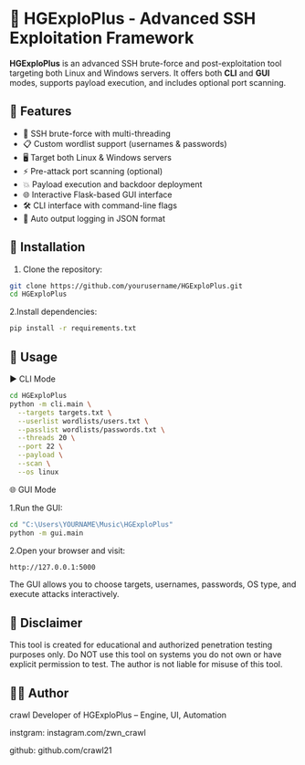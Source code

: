 # 🚀 HGExploPlus - Advanced SSH Exploitation Framework

**HGExploPlus** is an advanced SSH brute-force and post-exploitation tool targeting both Linux and Windows servers. It offers both **CLI** and **GUI** modes, supports payload execution, and includes optional port scanning.

## 🧠 Features

- 🔐 SSH brute-force with multi-threading
- 📋 Custom wordlist support (usernames & passwords)
- 🖥️ Target both Linux & Windows servers
- ⚡ Pre-attack port scanning (optional)
- 💥 Payload execution and backdoor deployment
- 🌐 Interactive Flask-based GUI interface
- 🛠️ CLI interface with command-line flags
- 📂 Auto output logging in JSON format


## 🚀 Installation

1. Clone the repository:
```bash
git clone https://github.com/yourusername/HGExploPlus.git
cd HGExploPlus
```
2.Install dependencies:
```bash
pip install -r requirements.txt
```

## 🧪 Usage

▶ CLI Mode
```bash
cd HGExploPlus
python -m cli.main \
  --targets targets.txt \
  --userlist wordlists/users.txt \
  --passlist wordlists/passwords.txt \
  --threads 20 \
  --port 22 \
  --payload \
  --scan \
  --os linux
```
🌐 GUI Mode

1.Run the GUI:
```bash
cd "C:\Users\YOURNAME\Music\HGExploPlus"
python -m gui.main
```
2.Open your browser and visit:
```bash
http://127.0.0.1:5000
```
The GUI allows you to choose targets, usernames, passwords, OS type, and execute attacks interactively.

## 🔐 Disclaimer

This tool is created for educational and authorized penetration testing purposes only.
Do NOT use this tool on systems you do not own or have explicit permission to test.
The author is not liable for misuse of this tool.

## 👨‍💻 Author

crawl
Developer of HGExploPlus – Engine, UI, Automation

instgram: instagram.com/zwn_crawl

github: github.com/crawl21

